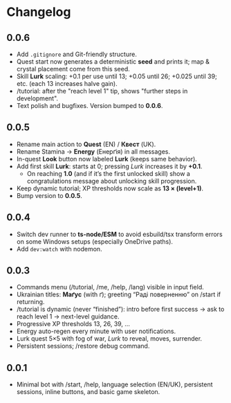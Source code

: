 # Changelog

## 0.0.6
- Add `.gitignore` and Git-friendly structure.
- Quest start now generates a deterministic **seed** and prints it; map & crystal placement come from this seed.
- Skill **Lurk** scaling: +0.1 per use until 13; +0.05 until 26; +0.025 until 39; etc. (each 13 increases halve gain).
- /tutorial: after the "reach level 1" tip, shows "further steps in development".
- Text polish and bugfixes. Version bumped to **0.0.6**.

## 0.0.5
- Rename main action to **Quest** (EN) / **Квест** (UK).
- Rename Stamina → **Energy** (Енерґія) in all messages.
- In-quest **Look** button now labeled **Lurk** (keeps same behavior).
- Add first skill **Lurk**: starts at 0; pressing *Lurk* increases it by **+0.1**.
  - On reaching **1.0** (and if it’s the first unlocked skill) show a congratulations message about unlocking skill progression.
- Keep dynamic tutorial; XP thresholds now scale as **13 × (level+1)**.
- Bump version to **0.0.5**.

## 0.0.4
- Switch dev runner to **ts-node/ESM** to avoid esbuild/tsx transform errors on some Windows setups (especially OneDrive paths).
- Add `dev:watch` with nodemon.

## 0.0.3
- Commands menu (/tutorial, /me, /help, /lang) visible in input field.
- Ukrainian titles: **Маґус** (with ґ); greeting “Раді поверненню” on /start if returning.
- /tutorial is dynamic (never “finished”): intro before first success → ask to reach level 1 → next-level guidance.
- Progressive XP thresholds 13, 26, 39, …
- Energy auto-regen every minute with user notifications.
- Lurk quest 5×5 with fog of war, *Lurk* to reveal, moves, surrender.
- Persistent sessions; /restore debug command.

## 0.0.1
- Minimal bot with /start, /help, language selection (EN/UK), persistent sessions, inline buttons, and basic game skeleton.
